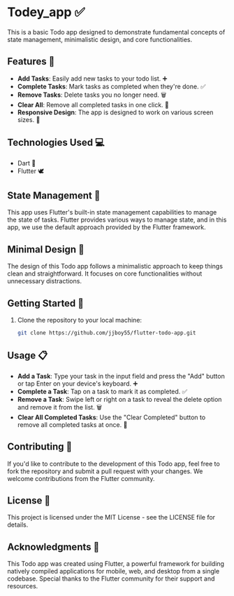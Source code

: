 # Todey_app ✅

This is a basic Todo app designed to demonstrate fundamental concepts of state management, minimalistic design, and core functionalities.

## Features 🚀

- **Add Tasks**: Easily add new tasks to your todo list. ➕
- **Complete Tasks**: Mark tasks as completed when they're done. ✅
- **Remove Tasks**: Delete tasks you no longer need. 🗑️
- **Clear All**: Remove all completed tasks in one click. 🧹
- **Responsive Design**: The app is designed to work on various screen sizes. 📱

## Technologies Used 💻

- Dart 🎯
- Flutter 🕊️

## State Management 🔄

This app uses Flutter's built-in state management capabilities to manage the state of tasks. Flutter provides various ways to manage state, and in this app, we use the default approach provided by the Flutter framework.

## Minimal Design 🎨

The design of this Todo app follows a minimalistic approach to keep things clean and straightforward. It focuses on core functionalities without unnecessary distractions.

## Getting Started 🚀

1. Clone the repository to your local machine:

   ```bash
   git clone https://github.com/jjboy55/flutter-todo-app.git

## Usage 📋

- **Add a Task**: Type your task in the input field and press the "Add" button or tap Enter on your device's keyboard. ➕
- **Complete a Task**: Tap on a task to mark it as completed. ✅
- **Remove a Task**: Swipe left or right on a task to reveal the delete option and remove it from the list. 🗑️
- **Clear All Completed Tasks**: Use the "Clear Completed" button to remove all completed tasks at once. 🧹

## Contributing 🤝
If you'd like to contribute to the development of this Todo app, feel free to fork the repository and submit a pull request with your changes. We welcome contributions from the Flutter community.

## License 📜
This project is licensed under the MIT License - see the LICENSE file for details.

## Acknowledgments 🙌
This Todo app was created using Flutter, a powerful framework for building natively compiled applications for mobile, web, and desktop from a single codebase.
Special thanks to the Flutter community for their support and resources.

